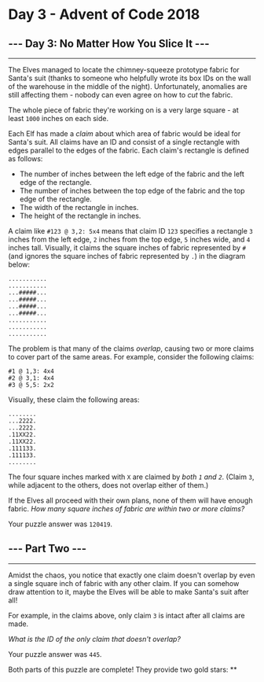# Day 3 - Advent of Code 2018

## --- Day 3: No Matter How You Slice It ---

------------------------------------------

The Elves managed to locate the chimney-squeeze prototype fabric for Santa's suit (thanks to someone who helpfully wrote its box IDs on the wall of the warehouse in the middle of the night). Unfortunately, anomalies are still affecting them - nobody can even agree on how to _cut_ the fabric.

The whole piece of fabric they're working on is a very large square - at least `1000` inches on each side.

Each Elf has made a _claim_ about which area of fabric would be ideal for Santa's suit. All claims have an ID and consist of a single rectangle with edges parallel to the edges of the fabric. Each claim's rectangle is defined as follows:

* The number of inches between the left edge of the fabric and the left edge of the rectangle.
* The number of inches between the top edge of the fabric and the top edge of the rectangle.
* The width of the rectangle in inches.
* The height of the rectangle in inches.

A claim like `#123 @ 3,2: 5x4` means that claim ID `123` specifies a rectangle `3` inches from the left edge, `2` inches from the top edge, `5` inches wide, and `4` inches tall. Visually, it claims the square inches of fabric represented by `#` (and ignores the square inches of fabric represented by `.`) in the diagram below:

    ...........
    ...........
    ...#####...
    ...#####...
    ...#####...
    ...#####...
    ...........
    ...........
    ...........

The problem is that many of the claims _overlap_, causing two or more claims to cover part of the same areas. For example, consider the following claims:

    #1 @ 1,3: 4x4
    #2 @ 3,1: 4x4
    #3 @ 5,5: 2x2

Visually, these claim the following areas:

    ........
    ...2222.
    ...2222.
    .11XX22.
    .11XX22.
    .111133.
    .111133.
    ........

The four square inches marked with `X` are claimed by _both `1` and `2`_. (Claim `3`, while adjacent to the others, does not overlap either of them.)

If the Elves all proceed with their own plans, none of them will have enough fabric. _How many square inches of fabric are within two or more claims?_

Your puzzle answer was `120419`.

## --- Part Two ---

------------------------------------------

Amidst the chaos, you notice that exactly one claim doesn't overlap by even a single square inch of fabric with any other claim. If you can somehow draw attention to it, maybe the Elves will be able to make Santa's suit after all!

For example, in the claims above, only claim `3` is intact after all claims are made.

_What is the ID of the only claim that doesn't overlap?_

Your puzzle answer was `445`.

Both parts of this puzzle are complete! They provide two gold stars: \*\*
